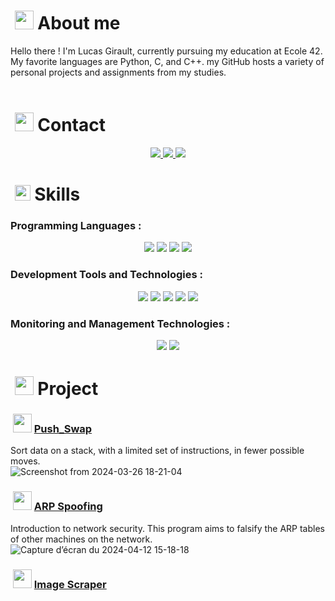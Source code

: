 # &nbsp;<img src="https://media0.giphy.com/media/v1.Y2lkPTc5MGI3NjExdnFxaWJnc2k1MXI3eHNqcmQ5ZWF2djVqZW9rYnZiZGtoZzJkcWwweSZlcD12MV9pbnRlcm5hbF9naWZfYnlfaWQmY3Q9cw/m0dmKBkncVETJv2h0S/giphy.gif" width ="30"> About me
Hello there ! I'm Lucas Girault, currently pursuing my education at Ecole 42. My favorite languages are Python, C, and C++. my GitHub hosts a variety of personal projects and assignments from my studies.
<br>
<br>


# &nbsp;<img src="https://media4.giphy.com/media/v1.Y2lkPTc5MGI3NjExY2MzeHg0dXdtdzc1Ym1mZWlmaGQxMzgzNTNvcndzMzkweDlrZDM3eCZlcD12MV9pbnRlcm5hbF9naWZfYnlfaWQmY3Q9cw/iPRtIf0OlGlSnNfV7W/giphy.gif" width ="30"> Contact
<p align="center">
<a href="https://www.linkedin.com/in/lucas-girault-623575255/">
    <img src="https://img.shields.io/badge/-LINKEDIN-0077B5?style=for-the-badge&logo=linkedin&logoColor=white">
</a>
<a href="mailto:lucasgirault2@gmail.com">
    <img src="https://img.shields.io/badge/Gmail-D14836?style=for-the-badge&logo=gmail&logoColor=white">
</a>
<a href="https://www.codingame.com/profile/ba9f722d5bc802415665fc12b12802015551175">
    <img src="https://img.shields.io/badge/CodinGame-F2BB13?style=for-the-badge&logo=codingame&logoColor=white">
</a>
<br>


# &nbsp;<img src="https://media2.giphy.com/media/QssGEmpkyEOhBCb7e1/giphy.gif?cid=ecf05e47a0n3gi1bfqntqmob8g9aid1oyj2wr3ds3mg700bl&rid=giphy.gif" width ="25"> Skills

### Programming Languages :
<p align="center">
<img src="https://img.shields.io/badge/c-%2300599C.svg?style=for-the-badge&logo=c&logoColor=white">
<img src="https://img.shields.io/badge/c++-%2300599C.svg?style=for-the-badge&logo=c%2B%2B&logoColor=white">
<img src="https://img.shields.io/badge/python-3670A0?style=for-the-badge&logo=python&logoColor=ffdd54">
<img src="https://img.shields.io/badge/javascript-%23323330.svg?style=for-the-badge&logo=javascript&logoColor=%23F7DF1E">

### Development Tools and Technologies :
<p align="center">
<img src="https://img.shields.io/badge/django-%23092E20.svg?style=for-the-badge&logo=django&logoColor=white">
<img src="https://img.shields.io/badge/JWT-black?style=for-the-badge&logo=JSON%20web%20tokens">
<img src="https://img.shields.io/badge/-selenium-%43B02A?style=for-the-badge&logo=selenium&logoColor=white">
<img src="https://img.shields.io/badge/docker-%230db7ed.svg?style=for-the-badge&logo=docker&logoColor=white">
<img src="https://img.shields.io/badge/Linux-FCC624?style=for-the-badge&logo=linux&logoColor=black">

### Monitoring and Management Technologies :
<p align="center">
<img src="https://img.shields.io/badge/grafana-%23F46800.svg?style=for-the-badge&logo=grafana&logoColor=white">
<img src="https://img.shields.io/badge/Prometheus-E6522C?style=for-the-badge&logo=Prometheus&logoColor=white">

# &nbsp;<img src="https://media4.giphy.com/media/v1.Y2lkPTc5MGI3NjExZXVnOHlxaTE3MnI2YmtkczRid3N2cGVmZjFlMGU2cjR1bWNianVzYiZlcD12MV9pbnRlcm5hbF9naWZfYnlfaWQmY3Q9cw/JscA27pcDdfubFImYj/giphy.gif" width ="30"> Project

### &nbsp;<img src="https://media0.giphy.com/media/v1.Y2lkPTc5MGI3NjExNXYzbWhjeWVmcHBmaHh1NTd5YnByYXBwM2RwMjZxeGY0bGRnM2g5aSZlcD12MV9pbnRlcm5hbF9naWZfYnlfaWQmY3Q9cw/QQm4qVLlslbSvJxhdF/giphy.gif" width ="30"> [Push_Swap](https://github.com/Uglystan/push_swap)
 Sort data on a stack, with a limited set of instructions, in fewer possible moves.
 <br>
 ![Screenshot from 2024-03-26 18-21-04](https://github.com/Uglystan/Push_swap/assets/117684814/9409c0d5-4405-4d23-adf0-dd8b861c55c6)

### &nbsp;<img src="https://media0.giphy.com/media/v1.Y2lkPTc5MGI3NjExaThwa3A5cTYxZjF2Z2g3bDRxaGV3em56MXNqYXhodjN0bGU2bmo3aSZlcD12MV9pbnRlcm5hbF9naWZfYnlfaWQmY3Q9cw/AnprTo6bYodnRiflAR/giphy.gif" width ="30"> [ARP Spoofing](https://github.com/Uglystan/ft_malcolm)
Introduction to network security. This program aims to falsify the ARP tables of other machines on the network.
![Capture d’écran du 2024-04-12 15-18-18](https://github.com/Uglystan/Uglystan/assets/117684814/422e586c-1b40-4334-8f99-713444f70e33)

### &nbsp;<img src="https://media3.giphy.com/media/v1.Y2lkPTc5MGI3NjExYjJnMmMzYnkxZjg0ZWJsOHR4bWZiaHpuZGxhdGd4a3FoenEweWU2MyZlcD12MV9pbnRlcm5hbF9naWZfYnlfaWQmY3Q9cw/495NFvh8Vme0O6z32y/giphy.gif" width ="30"> [Image Scraper](https://github.com/Uglystan/Piscine-Cyber/blob/main/Arachnida/spider.py)
